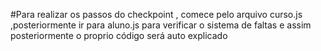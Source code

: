 #Para realizar os passos do checkpoint , comece pelo arquivo curso.js ,posteriormente ir para aluno.js para verificar o sistema de faltas e assim posteriormente o proprio código será auto explicado